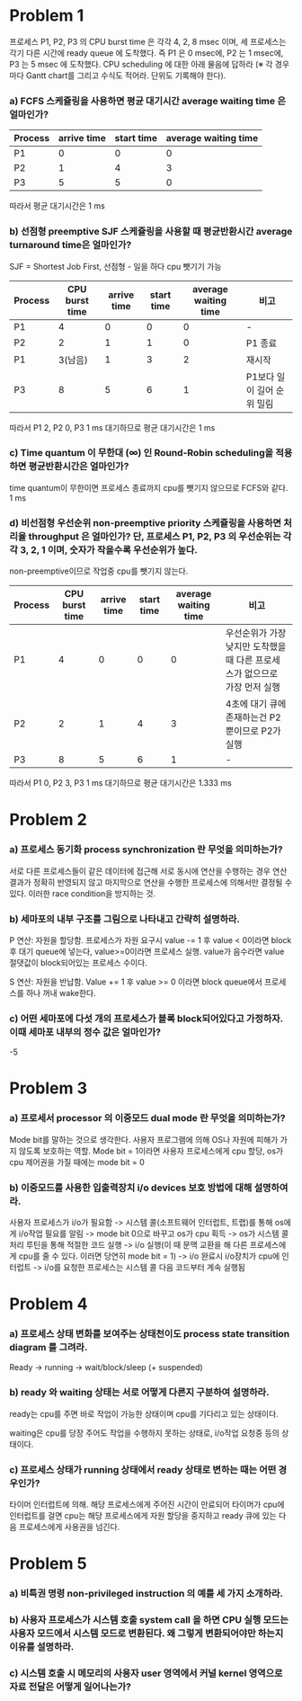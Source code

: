 
# Problem 1
프로세스 P1, P2, P3 의 CPU burst time 은 각각 4, 2, 8 msec 이며, 세 프로세스는 각기 다른 시간에 ready queue 에 도착했다.
즉 P1 은 0 msec에, P2 는 1 msec에, P3 는 5 msec 에 도착했다. 
CPU scheduling 에 대한 아래 물음에 답하라
(※ 각 경우마다 Gantt chart를 그리고 수식도 적어라. 단위도 기록해야 한다).

### a) FCFS 스케쥴링을 사용하면 평균 대기시간 average waiting time 은 얼마인가?

| Process | arrive time | start time | average waiting time |
|---|---|---|---|
| P1 | 0 | 0 | 0 |
| P2 | 1 | 4 | 3 |
| P3 | 5 | 5 | 0 |

따라서 평균 대기시간은 1 ms


### b) 선점형 preemptive SJF 스케쥴링을 사용할 때 평균반환시간 average turnaround time은 얼마인가?
SJF = Shortest Job First, 선점형 - 일을 하다 cpu 뺏기기 가능

| Process | CPU burst time | arrive time | start time | average waiting time | 비고 |
|---|---|---|---|---|---|
| P1 | 4 | 0 | 0 | 0 | - |
| P2 | 2 | 1 | 1 | 0 | P1 종료 |
| P1 | 3(남음) | 1 | 3 | 2 | 재시작 |
| P3 | 8 | 5 | 6 | 1 | P1보다 일이 길어 순위 밀림 |

따라서 P1 2, P2 0, P3 1 ms 대기하므로 평균 대기시간은 1 ms

### c) Time quantum 이 무한대 (∞) 인 Round-Robin scheduling을 적용하면 평균반환시간은 얼마인가?

time quantum이 무한이면 프로세스 종료까지 cpu를 뺏기지 않으므로 FCFS와 같다. 1 ms

### d) 비선점형 우선순위 non-preemptive priority 스케쥴링을 사용하면 처리율 throughput 은 얼마인가? 단, 프로세스 P1, P2, P3 의 우선순위는 각각 3, 2, 1 이며, 숫자가 작을수록 우선순위가 높다.

non-preemptive이므로 작업중 cpu를 뺏기지 않는다. 

| Process | CPU burst time | arrive time | start time | average waiting time | 비고 |
|---|---|---|---|---|---|
| P1 | 4 | 0 | 0 | 0 | 우선순위가 가장 낮지만 도착했을 때 다른 프로세스가 없으므로 가장 먼저 실행 |
| P2 | 2 | 1 | 4 | 3 | 4초에 대기 큐에 존재하는건 P2뿐이므로 P2가 실행 |
| P3 | 8 | 5 | 6 | 1 | - |

따라서 P1 0, P2  3, P3 1 ms 대기하므로 평균 대기시간은 1.333 ms



# Problem 2
### a) 프로세스 동기화 process synchronization 란 무엇을 의미하는가? 
서로 다른 프로세스들이 같은 데이터에 접근해 서로 동시에 연산을 수행하는 경우 연산 결과가 정확히 반영되지 않고 마지막으로 연산을 수행한 프로세스에 의해서만 결정될 수 있다. 이러한 race condition을 방지하는 것.

### b) 세마포의 내부 구조를 그림으로 나타내고 간략히 설명하라.

P 연산: 자원을 할당함. 프로세스가 자원 요구시 value -= 1 후 value < 0이라면 block 후 대기 queue에 넣는다, value>=0이라면 프로세스 실행. value가 음수라면 value 절댓값이 block되어있는 프로세스 수이다.

S 연산: 자원을 반납함. Value += 1 후 value >= 0 이라면 block queue에서 프로세스를 하나 꺼내 wake한다.

###  c) 어떤 세마포에 다섯 개의 프로세스가 블록 block되어있다고 가정하자. 이때 세마포 내부의 정수 값은 얼마인가?

-5



# Problem 3
### a) 프로세서 processor 의 이중모드 dual mode 란 무엇을 의미하는가? 

Mode bit를 말하는 것으로 생각한다. 사용자 프로그램에 의해 OS나 자원에 피해가 가지 않도록 보호하는 역할. Mode bit = 1이라면 사용자 프로세스에게 cpu 할당, os가 cpu 제어권을 가질 때에는 mode bit = 0

### b) 이중모드를 사용한 입출력장치 i/o devices 보호 방법에 대해 설명하여라.

사용자 프로세스가 i/o가 필요함 -> 시스템 콜(소프트웨어 인터럽트, 트랩)를 통해 os에게 i/o작업 필요를 알림 -> mode bit 0으로 바꾸고 os가 cpu 획득 -> os가 시스템 콜 처리 루틴을 통해 적절한 코드 실행 -> i/o 실행(이 때 문맥 교환을 해 다른 프로세스에게 cpu를 줄 수 있다. 이러면 당연히 mode bit = 1) -> i/o 완료시 i/o장치가 cpu에 인터럽트 -> i/o를 요청한 프로세스는 시스템 콜 다음 코드부터 계속 실행됨


# Problem 4
### a) 프로세스 상태 변화를 보여주는 상태천이도 process state transition diagram 를 그려라. 
Ready -> running -> wait/block/sleep (+ suspended)

### b) ready 와 waiting 상태는 서로 어떻게 다른지 구분하여 설명하라. 
ready는 cpu를 주면 바로 작업이 가능한 상태이며 cpu를 기다리고 있는 상태이다.

waiting은 cpu를 당장 주어도 작업을 수행하지 못하는 상태로, i/o작업 요청중 등의 상태이다.

### c) 프로세스 상태가 running 상태에서 ready 상태로 변하는 때는 어떤 경우인가?
타이머 인터럽트에 의해. 해당 프로세스에게 주어진 시간이 만료되어 타이머가 cpu에 인터럽트를 걸면 cpu는 해당 프로세스에게 자원 할당을 중지하고 ready 큐에 있는 다음 프로세스에게 사용권을 넘긴다.

# Problem 5
### a) 비특권 명령 non-privileged instruction 의 예를 세 가지 소개하라. 
### b) 사용자 프로세스가 시스템 호출 system call 을 하면 CPU 실행 모드는 사용자 모드에서 시스템 모드로 변환된다. 왜 그렇게 변환되어야만 하는지 이유를 설명하라. 
### c) 시스템 호출 시 메모리의 사용자 user 영역에서 커널 kernel 영역으로 자료 전달은 어떻게 일어나는가?
